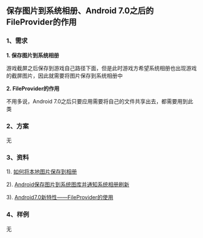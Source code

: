 ## 保存图片到系统相册、Android 7.0之后的FileProvider的作用 ##

### 1、需求 ###

**1. 保存图片到系统相册**

游戏截屏之后保存到游戏自己路径下面，但是此时游戏方希望系统相册也出现游戏的截屏图片，因此就需要将图片保存到系统相册中

**2. FileProvider的作用**

不用多说，Android 7.0之后只要应用需要将自己的文件共享出去，都需要用到此类

### 2、方案 ###

无

### 3、资料 ###

1). <a href="https://www.jianshu.com/p/a5711c20908e">如何将本地图片保存到相册</a>

2). <a href="http://www.voidcn.com/article/p-afohyixw-uv.html">Android保存图片到系统图库并通知系统相册刷新</a>

3). <a href="https://www.jianshu.com/p/258b53dc67d9">Android7.0新特性——FileProvider的使用</a>

### 4、样例 ###

无